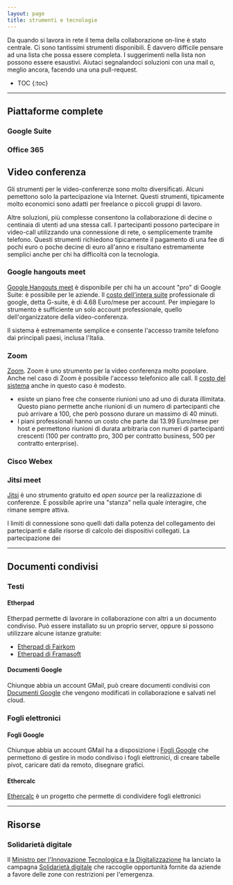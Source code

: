 ```yaml
---
layout: page
title: strumenti e tecnologie
---
```


Da quando si lavora in rete il tema della collaborazione on-line è stato centrale. Ci sono tantissimi strumenti disponibili. È davvero difficile pensare ad una lista che possa essere completa. I suggerimenti nella lista non possono essere esaustivi. Aiutaci segnalandoci soluzioni con una mail o, meglio ancora, facendo una una pull-request.

- TOC
{:toc}

---

## Piattaforme complete

### Google Suite




### Office 365

## Video conferenza

Gli strumenti per le video-conferenze sono molto diversificati. Alcuni pemettono solo la partecipazione via Internet. Questi strumenti, tipicamente molto economici sono adatti per freelance o piccoli gruppi di lavoro.

Altre soluzioni, più complesse consentono la collaborazione di decine o centinaia di utenti ad una stessa call. I partecipanti possono partecipare in video-call utilizzando una connessione di rete, o semplicemente tramite telefono. Questi strumenti richiedono tipicamente il pagamento di una fee di pochi euro o poche decine di euro all'anno e risultano estremamente semplici anche per chi ha difficoltà con la tecnologia.  

### Google hangouts meet

[Google Hangouts meet](https://meet.google.com/_meet) è disponibile per chi ha un account "pro" di Google Suite: è possibile per le aziende. Il [costo dell'intera suite](https://gsuite.google.com/intl/en_ie/pricing.html) professionale di google, detta G-suite, è di 4.68 Euro/mese per account. Per impiegare lo strumento è sufficiente un solo account professionale, quello dell'organizzatore della video-conferenza.

Il sistema è estremamente semplice e consente l'accesso tramite telefono dai principali paesi, inclusa l'Italia.

### Zoom

[Zoom](https://zoom.us). Zoom è uno strumento per la video conferenza molto popolare. Anche nel caso di Zoom è possibile l'accesso telefonico alle call. Il [costo del sistema](https://zoom.us/pricing) anche in questo caso è modesto.
- esiste un piano free che consente riunioni uno ad uno di durata illimitata. Questo piano permette anche riunioni di un numero di partecipanti che può arrivare a 100, che però possono durare un massimo di 40 minuti.
- I piani professionali hanno un costo che parte dai 13.99 Euro/mese per host e permettono riunioni di durata arbitraria con numeri di partecipanti crescenti (100 per contratto pro, 300 per contratto business, 500 per contratto enterprise).    

### Cisco Webex





### Jitsi meet

[Jitsi](https://meet.jit.si/) è uno strumento gratuito ed _open source_ per la realizzazione di conferenze. È possibile aprire una "stanza" nella quale interagire, che rimane sempre attiva.

I limiti di connessione sono quelli dati dalla potenza del collegamento dei partecipanti e dalle risorse di calcolo dei dispositivi collegati. La partecipazione dei




---
## Documenti condivisi

### Testi

#### Etherpad

Etherpad permette di lavorare in collaborazione con altri a un documento condiviso. Può essere installato su un proprio server, oppure si possono utilizzare alcune istanze gratuite:

* [Etherpad di Fairkom](https://board.net/)
* [Etherpad di Framasoft](https://framapad.org/it/)

#### Documenti Google

Chiunque abbia un account GMail, può creare documenti condivisi con [Documenti Google](https://docs.google.com/document/?usp=mkt_docs) che vengono modificati in collaborazione e salvati nel cloud.

### Fogli elettronici

#### Fogli Google

Chiunque abbia un account GMail ha a disposizione i [Fogli Google](https://docs.google.com/spreadsheets/?usp=mkt_sheets) che permettono di gestire in modo condiviso i fogli elettronici, di creare
tabelle pivot, caricare dati da remoto, disegnare grafici.

#### Ethercalc

[Ethercalc](https://ethercalc.net/) è un progetto che permette di condividere fogli elettronici

---

## Risorse

### Solidarietà digitale

Il [Ministro per l'Innovazione Tecnologica e la Digitalizzazione](https://innovazione.gov.it/coronavirus-la-digitalizzazione-a-supporto-delle-zone-rosse/) ha lanciato la campagna [Solidarietà digitale](https://solidarietadigitale.agid.gov.it/#/) che raccoglie opportunità fornite da aziende a favore delle zone con restrizioni per l'emergenza.
